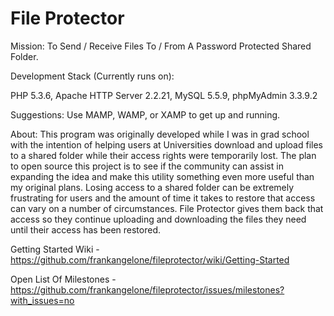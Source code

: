 File Protector
=============

Mission: To Send / Receive Files To / From A Password Protected Shared Folder.

Development Stack (Currently runs on):

PHP 5.3.6, Apache HTTP Server 2.2.21, MySQL 5.5.9, phpMyAdmin 3.3.9.2

Suggestions:  Use MAMP, WAMP, or XAMP to get up and running.  

About:  This program was originally developed while I was in grad school with the intention of helping users at Universities download and upload files to a shared folder while their access rights were temporarily lost.  The plan to open source this project is to see if the community can assist in expanding the idea and make this utility something even more useful than my original plans. Losing access to a shared folder can be extremely frustrating for users and the amount of time it takes to restore that access can vary on a number of circumstances. File Protector gives them back that access so they continue uploading and downloading the files they need until their access has been restored.

Getting Started Wiki - https://github.com/frankangelone/fileprotector/wiki/Getting-Started

Open List Of Milestones - https://github.com/frankangelone/fileprotector/issues/milestones?with_issues=no




